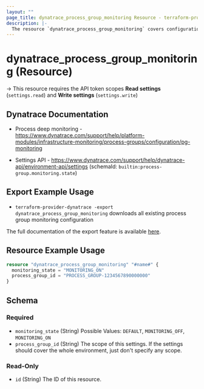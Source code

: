 ```yaml
---
layout: ""
page_title: dynatrace_process_group_monitoring Resource - terraform-provider-dynatrace"
description: |-
  The resource `dynatrace_process_group_monitoring` covers configuration to enable or disable monitoring for certain process groups
---
```


# dynatrace_process_group_monitoring (Resource)

-> This resource requires the API token scopes **Read settings** (`settings.read`) and **Write settings** (`settings.write`)

## Dynatrace Documentation

- Process deep monitoring - https://www.dynatrace.com/support/help/platform-modules/infrastructure-monitoring/process-groups/configuration/pg-monitoring

- Settings API - https://www.dynatrace.com/support/help/dynatrace-api/environment-api/settings (schemaId: `builtin:process-group.monitoring.state`)

## Export Example Usage

- `terraform-provider-dynatrace -export dynatrace_process_group_monitoring` downloads all existing process group monitoring configuration

The full documentation of the export feature is available [here](https://registry.terraform.io/providers/dynatrace-oss/dynatrace/latest/docs/guides/export-v2).

## Resource Example Usage

```terraform
resource "dynatrace_process_group_monitoring" "#name#" {
  monitoring_state = "MONITORING_ON"
  process_group_id = "PROCESS_GROUP-1234567890000000"
}
```

<!-- schema generated by tfplugindocs -->
## Schema

### Required

- `monitoring_state` (String) Possible Values: `DEFAULT`, `MONITORING_OFF`, `MONITORING_ON`
- `process_group_id` (String) The scope of this settings. If the settings should cover the whole environment, just don't specify any scope.

### Read-Only

- `id` (String) The ID of this resource.
 